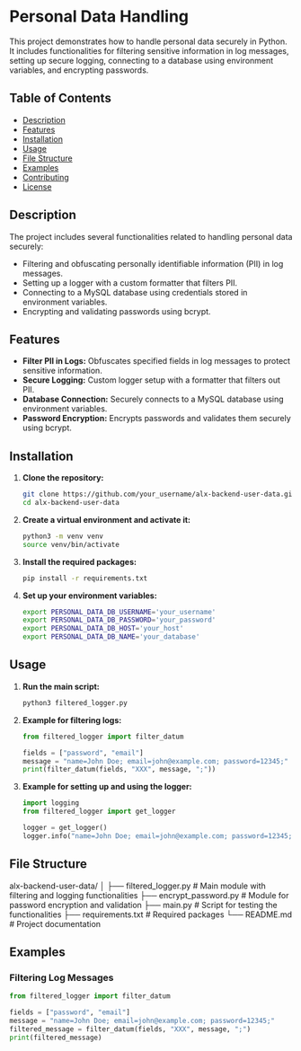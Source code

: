 # Personal Data Handling

This project demonstrates how to handle personal data securely in Python. It includes functionalities for filtering sensitive information in log messages, setting up secure logging, connecting to a database using environment variables, and encrypting passwords.

## Table of Contents
- [Description](#description)
- [Features](#features)
- [Installation](#installation)
- [Usage](#usage)
- [File Structure](#file-structure)
- [Examples](#examples)
- [Contributing](#contributing)
- [License](#license)

## Description

The project includes several functionalities related to handling personal data securely:
- Filtering and obfuscating personally identifiable information (PII) in log messages.
- Setting up a logger with a custom formatter that filters PII.
- Connecting to a MySQL database using credentials stored in environment variables.
- Encrypting and validating passwords using bcrypt.

## Features

- **Filter PII in Logs:** Obfuscates specified fields in log messages to protect sensitive information.
- **Secure Logging:** Custom logger setup with a formatter that filters out PII.
- **Database Connection:** Securely connects to a MySQL database using environment variables.
- **Password Encryption:** Encrypts passwords and validates them securely using bcrypt.

## Installation

1. **Clone the repository:**
    ```bash
    git clone https://github.com/your_username/alx-backend-user-data.git
    cd alx-backend-user-data
    ```

2. **Create a virtual environment and activate it:**
    ```bash
    python3 -m venv venv
    source venv/bin/activate
    ```

3. **Install the required packages:**
    ```bash
    pip install -r requirements.txt
    ```

4. **Set up your environment variables:**
    ```bash
    export PERSONAL_DATA_DB_USERNAME='your_username'
    export PERSONAL_DATA_DB_PASSWORD='your_password'
    export PERSONAL_DATA_DB_HOST='your_host'
    export PERSONAL_DATA_DB_NAME='your_database'
    ```

## Usage

1. **Run the main script:**
    ```bash
    python3 filtered_logger.py
    ```

2. **Example for filtering logs:**
    ```python
    from filtered_logger import filter_datum

    fields = ["password", "email"]
    message = "name=John Doe; email=john@example.com; password=12345;"
    print(filter_datum(fields, "XXX", message, ";"))
    ```

3. **Example for setting up and using the logger:**
    ```python
    import logging
    from filtered_logger import get_logger

    logger = get_logger()
    logger.info("name=John Doe; email=john@example.com; password=12345;")
    ```

## File Structure
alx-backend-user-data/
│
├── filtered_logger.py # Main module with filtering and logging functionalities
├── encrypt_password.py # Module for password encryption and validation
├── main.py # Script for testing the functionalities
├── requirements.txt # Required packages
└── README.md # Project documentation


## Examples

### Filtering Log Messages

```python
from filtered_logger import filter_datum

fields = ["password", "email"]
message = "name=John Doe; email=john@example.com; password=12345;"
filtered_message = filter_datum(fields, "XXX", message, ";")
print(filtered_message)
